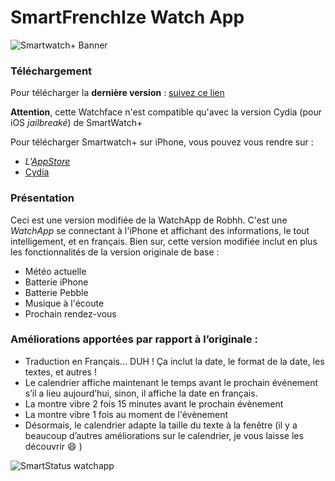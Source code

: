 SmartFrenchIze Watch App
=====================
![Smartwatch+ Banner](https://raw.github.com/Allezxandre/SmartStatus-AppStore/master/AppStore%20Assets/SmartFrenchIze-Header.png)

### Téléchargement
Pour télécharger la **dernière version** : [suivez ce lien](https://github.com/Allezxandre/Smart-FrenchIze-Jailbreak/releases)

**Attention**, cette Watchface n'est compatible qu'avec la version Cydia (pour iOS _jailbreaké_) de SmartWatch+

Pour télécharger Smartwatch+ sur iPhone, vous pouvez vous rendre sur : 
- *L'[AppStore](https://itunes.apple.com/us/app/smartwatch+-for-pebble/id711357931?ls=1&mt=8)*
- [Cydia](http://moreinfo.thebigboss.org/moreinfo/depiction.php?file=smartwatchplusDp)


### Présentation

Ceci est une version modifiée de la WatchApp de Robhh. C'est une *WatchApp* se connectant à l'iPhone et affichant des informations, le tout intelligement, et en français.
Bien sur, cette version modifiée inclut en plus les fonctionnalités de la version originale de base :
* Météo actuelle
* Batterie iPhone
* Batterie Pebble
* Musique à l'écoute
* Prochain rendez-vous

### Améliorations apportées par rapport à l’originale : 
* Traduction en Français… DUH ! Ça inclut la date, le format de la date, les textes, et autres !
* Le calendrier affiche maintenant le temps avant le prochain événement s’il a lieu aujourd’hui, sinon, il affiche la date en français.
* La montre vibre 2 fois 15 minutes avant le prochain évènement
* La montre vibre 1 fois au moment de l'évènement
* Désormais, le calendrier adapte la taille du texte à la fenêtre
(il y a beaucoup d’autres améliorations sur le calendrier, je vous laisse les découvrir :smile: )

![SmartStatus watchapp](https://raw.github.com/Allezxandre/SmartStatus-AppStore/master/SmartStatus.jpg)
